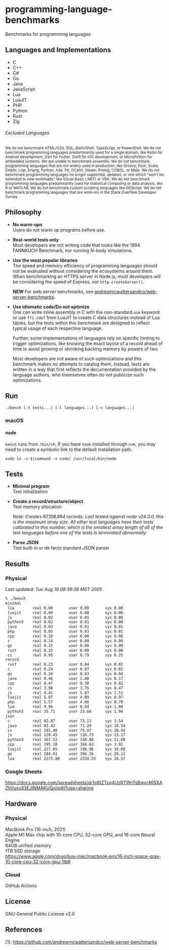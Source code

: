# programming-language-benchmarks
Benchmarks for programming languages

## Languages and Implementations
* C
* C++
* C#
* Go
* Java
* JavaScript
* Lua
* LuaJIT
* PHP
* Python
* Rust
* Zig

###### Excluded Languages
<sub>We do not benchmark HTML/CSS, SQL, Bash/Shell, TypeScript, or PowerShell.
We do not benchmark programming languages predominantly used for a single
domain, like Kotlin for Android development, Dart for Flutter, Swift for iOS
development, or MicroPython for embedded systems. We are unable to benchmark
assembly. We do not benchmark programming languages that are not widely used in
production, like Groovy, Elixir, Scala, Delphi, Lisp, Erlang, Fortran, Ada, F#,
OCaml, Gleam, Prolog, COBOL, or Mojo. We do not benchmark programming languages
no longer supported, updated, or one which "won't be extended to new workloads"
like Visual Basic (.NET) or VBA. We do not benchmark programming languages
predominantly used for statistical computing or data analysis, like R or MATLAB.
We do not benchmark custom scripting languages like GDScript. We do not
benchmark programming languages that are write-ins in the Stack Overflow
Developer Survey.</sub>

## Philosophy
* **No warm-ups**  
  Users do not warm up programs before use.
* **Real-world tests only**  
  Most developers are not writing code that looks like the 1994 FANNKUCH
  Benchmark, nor running N-body simulations.
* **Use the most popular libraries**  
  The speed and memory efficiency of programming languages should not be
  evaluated without considering the ecosystems around them. When benchmarking
  an HTTPS server in Node.js, most developers will be considering the speed of
  Express, not `http.createServer()`.

  **NEW** For web server benchmarks, see [andrewmcwattersandco/web-server-benchmarks][1].

* **Use idiomatic code/Do not optimize**  
  One can write inline assembly in C with the non-standard `asm` keyword or use
  `ffi.cdef` from LuaJIT to create C data structures instead of Lua tables, but
  the tests within this benchmark are designed to reflect typical usage of each
  respective language.

  Further, some implementations of languages rely on specific hinting to
  trigger optimizations, like knowing the exact layout of a record ahead of
  time to avoid growing or shrinking backing memory by powers of two.

  Most developers are not aware of such optimizations and this benchmark makes
  no attempts to catalog them. Instead, tests are written in a way that first
  reflects the documentation provided by the language authors, who themselves
  often do not publicize such optimizations.

## Run
```sh
./bench [-t tests...] [-l languages...] [-s languages...]
```

### macOS
#### node
`bench` runs from `/bin/sh`. If you have `node` installed through `nvm`, you may
need to create a symbolic link to the default installation path.
```
sudo ln -s $(command -v node) /usr/local/bin/node
```

## Tests
* **Minimal program**  
  Test initialization
* **Create a record/structure/object**  
  Test memory allocation

  _Note: Creates 67,108,864 records. Last tested against node v24.3.0, this is
  the maximum array size. All other test languages have their tests calibrated
  to this number, which is the smallest array length of all of the test
  languages before one of the tests is terminated abnormally._
* **Parse JSON**  
  Test built-in or de facto standard JSON parser

## Results
### Physical
*Last updated: Tue Aug 19 08:39:38 MST 2025*
```sh
% ./bench
minimal
 lua        real 0.00       user 0.00       sys 0.00	
 luajit     real 0.00       user 0.00       sys 0.00	
 js         real 0.02       user 0.01       sys 0.00	
 python3    real 0.02       user 0.01       sys 0.00	
 java       real 0.03       user 0.01       sys 0.01	
 php        real 0.05       user 0.03       sys 0.01	
 cpp        real 0.10       user 0.00       sys 0.00	
 c          real 0.14       user 0.00       sys 0.00	
 go         real 0.15       user 0.00       sys 0.00	
 rust       real 0.15       user 0.00       sys 0.00
 cs         real 0.95       user 0.79       sys 0.25	
record
 rust       real 0.23       user 0.04       sys 0.02
 c          real 0.24       user 0.07       sys 0.02	
 go         real 0.24       user 0.03       sys 0.04	
 java       real 0.46       user 2.00       sys 0.17	
 cpp        real 0.47       user 0.30       sys 0.02	
 cs         real 3.98       user 3.76       sys 0.47	
 js         real 4.41       user 5.67       sys 1.51	
 luajit     real 5.07       user 4.09       sys 0.97	
 php        real 5.57       user 4.86       sys 0.70	
 lua        real 9.96       user 8.94       sys 1.00	
 python3    real 35.71      user 33.66      sys 1.94	
json
 c          real 82.87      user 73.13      sys 3.54	
 java       real 83.42      user 71.20      sys 10.54	
 cs         real 101.48     user 75.97      sys 18.94	
 js         real 128.45     user 110.73     sys 13.17	
 python3    real 167.52     user 148.80     sys 11.08	
 cpp        real 195.10     user 184.63     sys 3.91	
 luajit     real 227.05     user 196.96     sys 18.00	
 go         real 284.91     user 394.26     sys 28.12	
 lua        real 2275.80    user 2258.55    sys 10.57	
```

### Google Sheets
https://docs.google.com/spreadsheets/d/1oBtZTcp4UzRTWnTsBwxr465XAZhVuso33EJINMAKUQo/edit?usp=sharing

## Hardware
### Physical
MacBook Pro (16-inch, 2021)  
Apple M1 Max chip with 10-core CPU, 32-core GPU, and 16-core Neural Engine  
64GB unified memory  
1TB SSD storage  
https://www.apple.com/shop/buy-mac/macbook-pro/16-inch-space-gray-10-core-cpu-32-core-gpu-1tb#

### Cloud
GitHub Actions

## License
GNU General Public License v2.0

## References
\[1]: https://github.com/andrewmcwattersandco/web-server-benchmarks

[1]: https://github.com/andrewmcwattersandco/web-server-benchmarks
